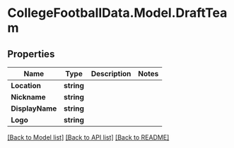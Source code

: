 # CollegeFootballData.Model.DraftTeam

## Properties

Name | Type | Description | Notes
------------ | ------------- | ------------- | -------------
**Location** | **string** |  | 
**Nickname** | **string** |  | 
**DisplayName** | **string** |  | 
**Logo** | **string** |  | 

[[Back to Model list]](../../README.md#documentation-for-models) [[Back to API list]](../../README.md#documentation-for-api-endpoints) [[Back to README]](../../README.md)

